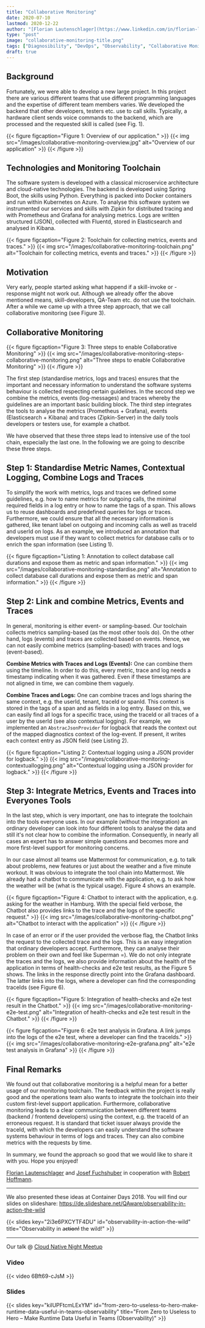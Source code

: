 ```yaml
---
title: "Collaborative Monitoring"
date: 2020-07-10
lastmod: 2020-12-22
author: "[Florian Lautenschlager](https://www.linkedin.com/in/florian-lautenschlager-51a299b2/)"
type: "post"
image: "collaborative-monitoring-title.png"
tags: ["Diagnosibility", "DevOps", "Observability", "Collaborative Monitoring", "Logging", "Tracing", "Metrics"]
draft: true
---
```


## Background

Fortunately, we were able to develop a new large project. In this project there are various different teams that use different programming languages and the expertise of different team members varies. We developed the backend that other developers, testers etc. use to call skills. Typically, a hardware client sends voice commands to the backend, which are processed and the requested skill is called (see Fig. 1).

{{< figure figcaption="Figure 1: Overview of our application." >}}
  {{< img src="/images/collaborative-monitoring-overview.jpg" alt="Overview of our application" >}}
{{< /figure >}}

## Technologies and Monitoring Toolchain

The software system is developed with a classical microservice architecture and cloud-native technologies. The backend is developed using Spring Boot, the skills using Python. Everything is packed into Docker containers and run within Kubernetes on Azure. To analyse this software system we instrumented our services and skills with Zipkin for distributed tracing and with Prometheus and Grafana for analysing metrics. Logs are written structured (JSON), collected with Fluentd, stored in Elasticsearch and analysed in Kibana.

{{< figure figcaption="Figure 2: Toolchain for collecting metrics, events and traces." >}}
  {{< img src="/images/collaborative-monitoring-toolchain.png" alt="Toolchain for collecting metrics, events and traces." >}}
{{< /figure >}}

## Motivation

Very early, people started asking what happend if a skill-invoke or -response might not work out. Although we already offer the above mentioned means, skill-developers, QA-Team etc. do not use the toolchain. After a while we came up with a three step approach, that we call collaborative monitoring (see Figure 3).

## Collaborative Monitoring

{{< figure figcaption="Figure 3: Three steps to enable Collaborative Monitoring" >}}
  {{< img src="/images/collaborative-monitoring-steps-collaborative-monitoring.png" alt="Three steps to enable Collaborative Monitoring" >}}
{{< /figure >}}

The first step (standardise metrics, logs and traces) ensures that the important and necessary information to understand the software systems behaviour is collected respecting certain guidelines. In the second step we combine the metrics, events (log-messages) and traces whereby the guidelines are an important basic building block. The third step integrates the tools to analyse the metrics (Prometheus + Grafana), events (Elasticsearch + Kibana) and traces (Zipkin-Server) in the daily tools developers or testers use, for example a chatbot.

We have observed that these three steps lead to intensive use of the tool chain, especially the last one. In the following we are going to describe these three steps.

## Step 1: Standardise Metric Names, Contextual Logging, Combine Logs and Traces

To simplify the work with metrics, logs and traces we defined some guidelines, e.g. how to name metrics for outgoing calls, the minimal required fields in a log entry or how to name the tags of a span. This allows us to reuse dashboards and predefined queries for logs or traces. Furthermore, we could ensure that all the necessary information is gathered, like tenant label on outgoing and incoming calls as well as traceId and userId on logs. As an example, we introduced an annotation that developers must use if they want to collect metrics for database calls or to enrich the span information (see Listing 1).

{{< figure figcaption="Listing 1: Annotation to collect database call durations and expose them as metric and span information." >}}
  {{< img src="/images/collaborative-monitoring-standardise.png" alt="Annotation to collect database call durations and expose them as metric and span information." >}}
{{< /figure >}}

## Step 2: Link and combine Metrics, Events and Traces

In general, monitoring is either event- or sampling-based. Our toolchain collects metrics sampling-based (as the most other tools do). On the other hand, logs (events) and traces are collected based on events. Hence, we can not easily combine metrics (sampling-based) with traces and logs (event-based).

**Combine Metrics with Traces and Logs (Events):** One can combine them using the timeline. In order to do this, every metric, trace and log needs a timestamp indicating when it was gathered. Even if these timestamps are not aligned in time, we can combine them vaguely.

**Combine Traces and Logs:** One can combine traces and logs sharing the same context, e.g. the userId, tenant, traceId or spanId. This context is stored in the tags of a span and as fields in a log entry. Based on this, we can easily find all logs for a specific trace, using the traceId or all traces of a user by the userId (see also contextual logging). For example, we implemented an `AbstracJsonProvider` for logback that reads the context out of the mapped diagnostics context of the log-event. If present, it writes each context entry as JSON field (see Listing 2).

{{< figure figcaption="Listing 2: Contextual logging using a JSON provider for logback." >}}
  {{< img src="/images/collaborative-monitoring-contextuallogging.png" alt="Contextual logging using a JSON provider for logback." >}}
{{< /figure >}}

## Step 3: Integrate Metrics, Events and Traces into Everyones Tools

In the last step, which is very important, one has to integrate the toolchain into the tools everyone uses. In our example (without the integration) an ordinary developer can look into four different tools to analyse the data and still it's not clear how to combine the information. Consequently, in nearly all cases an expert has to answer simple questions and becomes more and more first-level support for monitoring concerns.

In our case almost all teams use Mattermost for communication, e.g. to talk about problems, new features or just about the weather and a five minute workout. It was obvious to integrate the tool chain into Mattermost. We already had a chatbot to communicate with the application, e.g. to ask how the weather will be (what is the typical usage). Figure 4 shows an example.

{{< figure figcaption="Figure 4: Chatbot to interact with the application, e.g. asking for the weather in Hamburg. With the special field verbose, the Chatbot also provides links to the trace and the logs of the specific request." >}}
  {{< img src="/images/collaborative-monitoring-chatbot.png" alt="Chatbot to interact with the application" >}}
{{< /figure >}}

In case of an error or if the user provided the verbose flag, the Chatbot links the request to the collected trace and the logs. This is an easy integration that ordinary developers accept. Furthermore, they can analyse their problem on their own and feel like Superman =). We do not only integrate the traces and the logs, we also provide information about the health of the application in terms of health-checks and e2e test results, as the Figure 5 shows. The links in the response directly point into the Grafana dashboard. The latter links into the logs, where a developer can find the corresponding traceIds (see Figure 6).

{{< figure figcaption="Figure 5: Integration of health-checks and e2e test result in the Chatbot." >}}
  {{< img src="/images/collaborative-monitoring-e2e-test.png" alt="Integration of health-checks and e2e test result in the Chatbot." >}}
{{< /figure >}}

{{< figure figcaption="Figure 6: e2e test analysis in Grafana. A link jumps into the logs of the e2e test, where a developer can find the traceIds." >}}
  {{< img src="/images/collaborative-monitoring-e2e-grafana.png" alt="e2e test analysis in Grafana" >}}
{{< /figure >}}

## Final Remarks

We found out that collaborative monitoring is a helpful mean for a better usage of our monitoring toolchain. The feedback within the project is really good and the operations team also wants to integrate the toolchain into their custom first-level support application. Furthermore, collaborative monitoring leads to a clear communication between different teams (backend / frontend developers) using the context, e.g. the traceId of an erroneous request. It is standard that ticket issuer always provide the traceId, with which the developers can easily understand the software systems behaviour in terms of logs and traces. They can also combine metrics with the requests by time.

In summary, we found the approach so good that we would like to share it with you. Hope you enjoyed!

[Florian Lautenschlager](https://www.linkedin.com/in/florian-lautenschlager-51a299b2/) and [Josef Fuchshuber](https://www.linkedin.com/in/fuchshuber/) in cooperation with [Robert Hoffmann](https://www.linkedin.com/in/robert-cloudnative).

---

We also presented these ideas at Container Days 2018. You will find our slides on slideshare: https://de.slideshare.net/QAware/observability-in-action-the-wild

{{< slides key="2i3e6PXCYTF4DU" id="observability-in-action-the-wild" title="Observability in a̶c̶t̶i̶o̶n̶! the wild!" >}}

---

Our talk @ [Cloud Native Night Meetup](https://www.meetup.com/de-DE/cloud-native-muc/)

### Video

{{< video 6Bft69-cJsM >}}

### Slides

{{< slides key="kilUPFtcmLExYM" id="from-zero-to-useless-to-hero-make-runtime-data-useful-in-teams-observability" title="From Zero to Useless to Hero – Make Runtime Data Useful in Teams (Observability)" >}}
